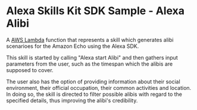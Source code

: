 ﻿# Alexa Skills Kit SDK Sample - Alexa Alibi
A [AWS Lambda](http://aws.amazon.com/lambda) function that represents a skill which generates alibi scenarioes for the Amazon Echo using the Alexa SDK.

This skill is started by calling "Alexa start Alibi" and then gathers input parameters from the user, such as the timespan which the alibis are supposed to cover.

The user also has the option of providing information about their social environment, their official occupation, their common activities and location. In doing so, the skill is directed to filter possible alibis with regard to the specified details, thus improving the alibi's credibility.

